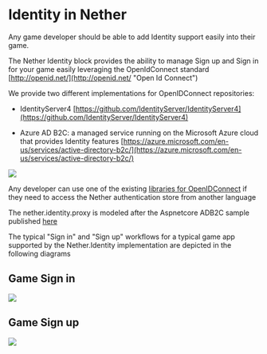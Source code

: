 # Identity in Nether #

Any game developer should be able to add Identity support easily into their game.

The Nether Identity block provides the ability to manage Sign up and Sign in for your game easily leveraging the OpenIdConnect standard [http://openid.net/](http://openid.net/ "Open Id Connect")

We provide two different implementations for OpenIDConnect repositories:

- IdentityServer4 [https://github.com/IdentityServer/IdentityServer4](https://github.com/IdentityServer/IdentityServer4)

- Azure AD B2C: a managed service running on the Microsoft Azure cloud that provides Identity features [https://azure.microsoft.com/en-us/services/active-directory-b2c/](https://azure.microsoft.com/en-us/services/active-directory-b2c/)

![](/images/Identity-Architecture.png)

Any developer can use one of the existing [libraries for OpenIDConnect](http://openid.net/developers/libraries/) if they need to access the Nether authentication store from another language

The nether.identity.proxy is modeled after the Aspnetcore ADB2C sample published [here](https://azure.microsoft.com/en-us/documentation/samples/active-directory-dotnet-webapp-openidconnect-aspnetcore-b2c/)

The typical "Sign in" and "Sign up" workflows for a typical game app supported by the Nether.Identity implementation are depicted in the following diagrams

## Game Sign in ##
![](/images/app-signin.png)

## Game Sign up ##
![](/images/app-signup.png)

